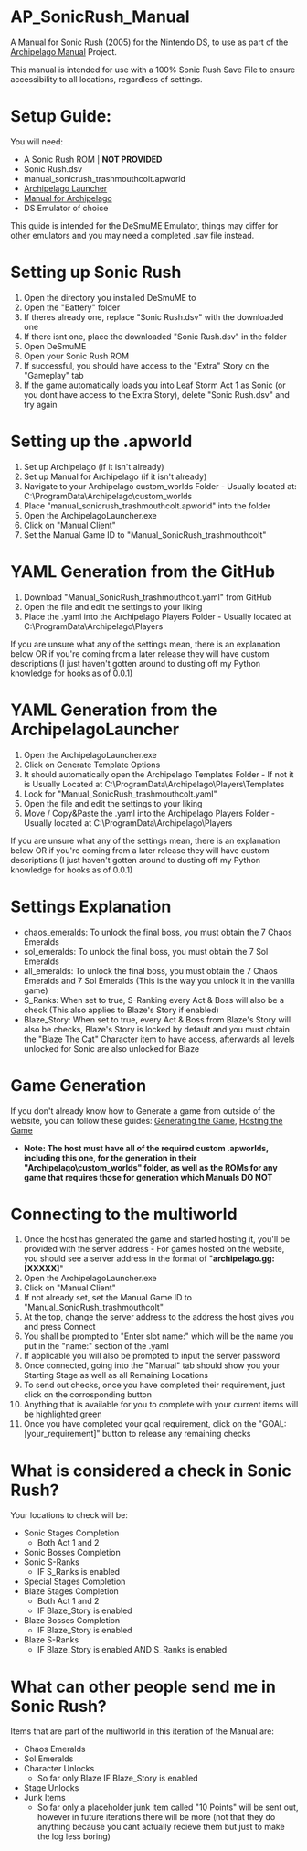 # AP_SonicRush_Manual
A Manual for Sonic Rush (2005) for the Nintendo DS, to use as part of the [Archipelago Manual](https://github.com/ManualForArchipelago) Project.

This manual is intended for use with a 100% Sonic Rush Save File to ensure accessibility to all locations, regardless of settings.

# Setup Guide:

You will need:
  - A Sonic Rush ROM | **NOT PROVIDED**
  - Sonic Rush.dsv
  - manual_sonicrush_trashmouthcolt.apworld
  - [Archipelago Launcher](https://github.com/ArchipelagoMW/Archipelago/releases/tag/0.5.1)
  - [Manual for Archipelago](https://github.com/ManualForArchipelago/Manual/releases/tag/manual_stable_20241119)
  - DS Emulator of choice

  This guide is intended for the DeSmuME Emulator, things may differ for other emulators and you may need a completed .sav file instead.

# Setting up Sonic Rush
 
  1. Open the directory you installed DeSmuME to
  2. Open the "Battery" folder
  3. If theres already one, replace "Sonic Rush.dsv" with the downloaded one
  4. If there isnt one, place the downloaded "Sonic Rush.dsv" in the folder
  5. Open DeSmuME
  6. Open your Sonic Rush ROM
  7. If successful, you should have access to the "Extra" Story on the "Gameplay" tab 
  8. If the game automatically loads you into Leaf Storm Act 1 as Sonic (or you dont have access to the Extra Story), delete "Sonic Rush.dsv" and try again

# Setting up the .apworld

  1. Set up Archipelago (if it isn't already)
  2. Set up Manual for Archipelago (if it isn't already)
  3. Navigate to your Archipelago custom_worlds Folder - Usually located at: C:\ProgramData\Archipelago\custom_worlds
  4. Place "manual_sonicrush_trashmouthcolt.apworld" into the folder
  5. Open the ArchipelagoLauncher.exe
  6. Click on "Manual Client"
  7. Set the Manual Game ID to "Manual_SonicRush_trashmouthcolt"

 
# YAML Generation from the GitHub

  1. Download "Manual_SonicRush_trashmouthcolt.yaml" from GitHub
  2. Open the file and edit the settings to your liking
  3. Place the .yaml into the Archipelago Players Folder - Usually located at  C:\ProgramData\Archipelago\Players

If you are unsure what any of the settings mean, there is an explanation below OR if you're coming from a later release they will have custom descriptions (I just haven't gotten around to dusting off my Python knowledge for hooks as of 0.0.1)

# YAML Generation from the ArchipelagoLauncher

  1. Open the ArchipelagoLauncher.exe
  2. Click on Generate Template Options
  3. It should automatically open the Archipelago Templates Folder - If not it is Usually Located at  C:\ProgramData\Archipelago\Players\Templates
  4. Look for "Manual_SonicRush_trashmouthcolt.yaml"
  5. Open the file and edit the settings to your liking
  6. Move / Copy&Paste the .yaml into the Archipelago Players Folder - Usually located at  C:\ProgramData\Archipelago\Players

If you are unsure what any of the settings mean, there is an explanation below OR if you're coming from a later release they will have custom descriptions (I just haven't gotten around to dusting off my Python knowledge for hooks as of 0.0.1)

# Settings Explanation
  - chaos_emeralds: To unlock the final boss, you must obtain the 7 Chaos Emeralds
  - sol_emeralds: To unlock the final boss, you must obtain the 7 Sol Emeralds
  - all_emeralds: To unlock the final boss, you must obtain the 7 Chaos Emeralds and 7 Sol Emeralds (This is the way you unlock it in the vanilla game)
  - S_Ranks: When set to true, S-Ranking every Act & Boss will also be a check (This also applies to Blaze's Story if enabled)
  - Blaze_Story: When set to true, every Act & Boss from Blaze's Story will also be checks, Blaze's Story is locked by default and you must obtain the "Blaze The Cat" Character item to have access, afterwards all levels unlocked for Sonic are also unlocked for Blaze

# Game Generation
If you don't already know how to Generate a game from outside of the website, you can follow these guides: [Generating the Game](https://archipelago.gg/tutorial/Archipelago/setup/en#on-your-local-installation), [Hosting the Game](https://archipelago.gg/tutorial/Archipelago/setup/en#from-a-locally-generated-game)
- **Note: The host must have all of the required custom .apworlds, including this one, for the generation in their "Archipelago\custom_worlds" folder, as well as the ROMs for any game that requires those for generation which Manuals DO NOT**

# Connecting to the multiworld

  1. Once the host has generated the game and started hosting it, you'll be provided with the server address - For games hosted on the website, you should see a server address in the format of "**archipelago.gg:[XXXXX]**"
  2. Open the ArchipelagoLauncher.exe
  3. Click on "Manual Client"
  4. If not already set, set the Manual Game ID to "Manual_SonicRush_trashmouthcolt"
  5. At the top, change the server address to the address the host gives you and press Connect
  6. You shall be prompted to "Enter slot name:" which will be the name you put in the "name:" section of the .yaml
  7. If applicable you will also be prompted to input the server password
  8. Once connected, going into the "Manual" tab should show you your Starting Stage as well as all Remaining Locations
  9. To send out checks, once you have completed their requirement, just click on the corrosponding button
  10. Anything that is available for you to complete with your current items will be highlighted green
  11. Once you have completed your goal requirement, click on the "GOAL: [your_requirement]" button to release any remaining checks

# What is considered a check in Sonic Rush?

Your locations to check will be:
  - Sonic Stages Completion
    - Both Act 1 and 2
  - Sonic Bosses Completion
  - Sonic S-Ranks
    - IF S_Ranks is enabled
  - Special Stages Completion
  - Blaze Stages Completion
    - Both Act 1 and 2
    - IF Blaze_Story is enabled
  - Blaze Bosses Completion
    - IF Blaze_Story is enabled
  - Blaze S-Ranks
    - IF Blaze_Story is enabled AND S_Ranks is enabled

# What can other people send me in Sonic Rush?

Items that are part of the multiworld in this iteration of the Manual are:
  - Chaos Emeralds
  - Sol Emeralds
  - Character Unlocks
    - So far only Blaze IF Blaze_Story is enabled
  - Stage Unlocks
  - Junk Items
    - So far only a placeholder junk item called "10 Points" will be sent out, however in future iterations there will be more (not that they do anything because you cant actually recieve them but just to make the log less boring)
